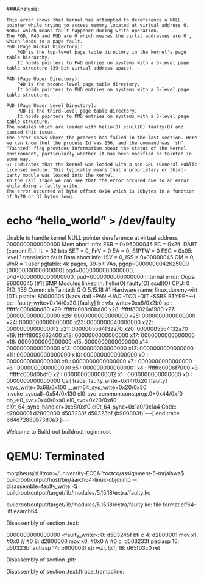 
###Analysis:

    This error shows that kernel has attempted to dereference a NULL pointer while trying to access memory located at virtual address 0.
    WnR=1 which means fault happened during write operation. 
    The PGD, P4D and PUD are 0 which meanes the virtal addresses are 0 , which leads to a page fault.
    PGD (Page Global Directory):
        PGD is the top-level page table directory in the kernel's page table hierarchy.
        It holds pointers to P4D entries on systems with a 5-level page table structure (39-bit virtual address space).

    P4D (Page Upper Directory):
        P4D is the second-level page table directory.
        It holds pointers to PUD entries on systems with a 5-level page table structure.

    PUD (Page Upper Level Directory):
        PUD is the third-level page table directory.
        It holds pointers to PMD entries on systems with a 5-level page table structure.
    The modules which are loaded with hello(O) scull(O) faulty(O) and caused this issue.
    The error shows where the process has failed in the last section. Here we can know thet the process Id was 156, and the command was 'sh'.
    "Tainted" flag provides information about the status of the kernel environment, particularly whether it has been modified or tainted in some way. 
    G: Indicates that the kernel was loaded with a non-GPL (General Public License) module. This typically means that a proprietary or third-party module was loaded into the kernel.
    In the call trace we can see that the error occured due to an error while doing a faulty_write.
    The error occurred at byte offset 0x14 which is 20bytes in a function of 0x20 or 32 bytes long.



# echo “hello_world” > /dev/faulty
Unable to handle kernel NULL pointer dereference at virtual address 0000000000000000
Mem abort info:
  ESR = 0x96000045
  EC = 0x25: DABT (current EL), IL = 32 bits
  SET = 0, FnV = 0
  EA = 0, S1PTW = 0
  FSC = 0x05: level 1 translation fault
Data abort info:
  ISV = 0, ISS = 0x00000045
  CM = 0, WnR = 1
user pgtable: 4k pages, 39-bit VAs, pgdp=0000000042625000
[0000000000000000] pgd=0000000000000000, p4d=0000000000000000, pud=0000000000000000
Internal error: Oops: 96000045 [#1] SMP
Modules linked in: hello(O) faulty(O) scull(O)
CPU: 0 PID: 156 Comm: sh Tainted: G           O      5.15.18 #1
Hardware name: linux,dummy-virt (DT)
pstate: 80000005 (Nzcv daif -PAN -UAO -TCO -DIT -SSBS BTYPE=--)
pc : faulty_write+0x14/0x20 [faulty]
lr : vfs_write+0xa8/0x2b0
sp : ffffffc008d0bd80
x29: ffffffc008d0bd80 x28: ffffff80026a1980 x27: 0000000000000000
x26: 0000000000000000 x25: 0000000000000000 x24: 0000000000000000
x23: 0000000040000000 x22: 0000000000000012 x21: 0000005564f32a70
x20: 0000005564f32a70 x19: ffffff8002662400 x18: 0000000000000000
x17: 0000000000000000 x16: 0000000000000000 x15: 0000000000000000
x14: 0000000000000000 x13: 0000000000000000 x12: 0000000000000000
x11: 0000000000000000 x10: 0000000000000000 x9 : 0000000000000000
x8 : 0000000000000000 x7 : 0000000000000000 x6 : 0000000000000000
x5 : 0000000000000001 x4 : ffffffc0006f7000 x3 : ffffffc008d0bdf0
x2 : 0000000000000012 x1 : 0000000000000000 x0 : 0000000000000000
Call trace:
 faulty_write+0x14/0x20 [faulty]
 ksys_write+0x68/0x100
 __arm64_sys_write+0x20/0x30
 invoke_syscall+0x54/0x130
 el0_svc_common.constprop.0+0x44/0xf0
 do_el0_svc+0x40/0xa0
 el0_svc+0x20/0x60
 el0t_64_sync_handler+0xe8/0xf0
 el0t_64_sync+0x1a0/0x1a4
Code: d2800001 d2800000 d503233f d50323bf (b900003f)
---[ end trace 6d4d72889b73d0a3 ]---

Welcome to Buildroot
buildroot login: root
# QEMU: Terminated
morpheus@Ultron:~/university-ECEA-Yoctco/assignment-5-mrjaiswa$ buildroot/output/host/bin/aarch64-linux-objdump --disassemble=faulty_write -S buildroot/output/target/lib/modules/5.15.18/extra/faulty.ko


buildroot/output/target/lib/modules/5.15.18/extra/faulty.ko:     file format elf64-littleaarch64


Disassembly of section .text:

0000000000000000 <faulty_write>:
   0:	d503245f 	bti	c
   4:	d2800001 	mov	x1, #0x0                   	// #0
   8:	d2800000 	mov	x0, #0x0                   	// #0
   c:	d503233f 	paciasp
  10:	d50323bf 	autiasp
  14:	b900003f 	str	wzr, [x1]
  18:	d65f03c0 	ret

Disassembly of section .plt:

Disassembly of section .text.ftrace_trampoline:
